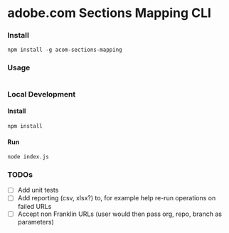 adobe.com Sections Mapping CLI
===

### Install

```
npm install -g acom-sections-mapping
```

### Usage

```
```


### Local Development

#### Install

```
npm install
```

#### Run

```
node index.js
```
### TODOs

* [ ] Add unit tests
* [ ] Add reporting (csv, xlsx?) to, for example help re-run operations on failed URLs
* [ ] Accept non Franklin URLs (user would then pass org, repo, branch as parameters)
